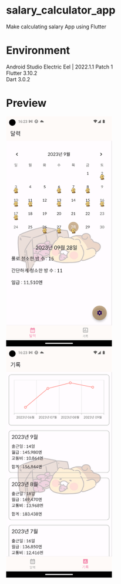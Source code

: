 # salary_calculator_app

Make calculating salary App using Flutter

# Environment
Android Studio Electric Eel | 2022.1.1 Patch 1 <br>
Flutter 3.10.2 <br>
Dart 3.0.2 <br>

# Preview
<p align="left"><img src="page_01.png" width="288" height="624"/>
<img src="page_02.png" width="288" height="624"/></p>
